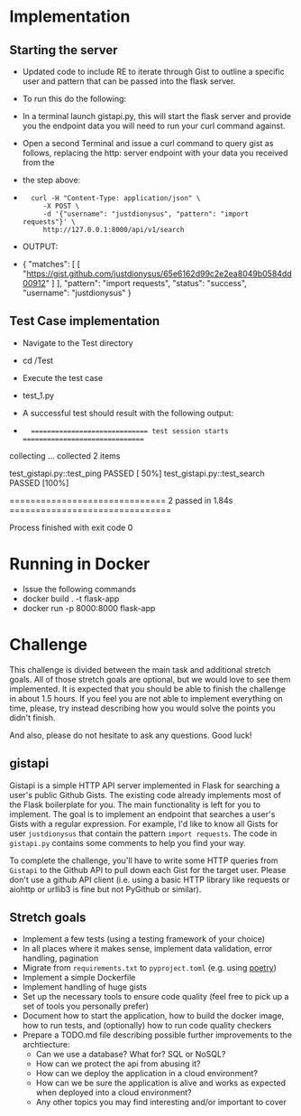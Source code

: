 # Implementation

## Starting the server

* Updated code to include RE to iterate through Gist to outline a specific user and pattern that can be passed into the flask server.

* To run this do the following:
*   In a terminal launch gistapi.py, this will start the flask server and provide you the endpoint data you will need to run your curl command against.
*   Open a second Terminal and issue a curl command to query gist as follows, replacing the http: server endpoint with your data you received from the
*   the step above:                    
*       curl -H "Content-Type: application/json" \
           -X POST \
           -d '{"username": "justdionysus", "pattern": "import requests"}' \
           http://127.0.0.1:8000/api/v1/search

*    OUTPUT:
*    {
  "matches": [
    [
      "https://gist.github.com/justdionysus/65e6162d99c2e2ea8049b0584dd00912"
    ]
  ],
  "pattern": "import requests",
  "status": "success",
  "username": "justdionysus"
}

## Test Case implementation

* Navigate to the Test directory 
*   cd /Test
* Execute the test case
*   test_1.py

* A successful test should result with the following output:
*       ============================= test session starts ==============================
collecting ... collected 2 items

test_gistapi.py::test_ping PASSED                                        [ 50%]
test_gistapi.py::test_search PASSED                                      [100%]

============================== 2 passed in 1.84s ===============================

Process finished with exit code 0

# Running in Docker
* Issue the following commands 
*   docker build . -t flask-app
*   docker run -p 8000:8000 flask-app


# Challenge

This challenge is divided between the main task and additional stretch goals. All of those stretch goals are optional, but we would love to see them implemented. It is expected that you should be able to finish the challenge in about 1.5 hours. If you feel you are not able to implement everything on time, please, try instead describing how you would solve the points you didn't finish.

And also, please do not hesitate to ask any questions. Good luck!

## gistapi

Gistapi is a simple HTTP API server implemented in Flask for searching a user's public Github Gists.
The existing code already implements most of the Flask boilerplate for you.
The main functionality is left for you to implement.
The goal is to implement an endpoint that searches a user's Gists with a regular expression.
For example, I'd like to know all Gists for user `justdionysus` that contain the pattern `import requests`.
The code in `gistapi.py` contains some comments to help you find your way.

To complete the challenge, you'll have to write some HTTP queries from `Gistapi` to the Github API to pull down each Gist for the target user.
Please don't use a github API client (i.e. using a basic HTTP library like requests or aiohttp or urllib3 is fine but not PyGithub or similar).


## Stretch goals

* Implement a few tests (using a testing framework of your choice)
* In all places where it makes sense, implement data validation, error handling, pagination
* Migrate from `requirements.txt` to `pyproject.toml` (e.g. using [poetry](https://python-poetry.org/))
* Implement a simple Dockerfile
* Implement handling of huge gists
* Set up the necessary tools to ensure code quality (feel free to pick up a set of tools you personally prefer)
* Document how to start the application, how to build the docker image, how to run tests, and (optionally) how to run code quality checkers
* Prepare a TODO.md file describing possible further improvements to the archtiecture:
    - Can we use a database? What for? SQL or NoSQL?
    - How can we protect the api from abusing it?
    - How can we deploy the application in a cloud environment?
    - How can we be sure the application is alive and works as expected when deployed into a cloud environment?
    - Any other topics you may find interesting and/or important to cover
